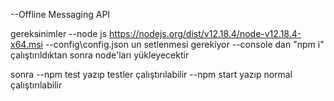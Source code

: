 --Offline Messaging API 

gereksinimler
--node js  https://nodejs.org/dist/v12.18.4/node-v12.18.4-x64.msi
--config\config.json un setlenmesi gerekiyor
--console dan "npm i"  çalıştırıldıktan sonra node'ları yükleyecektir

sonra 
--npm test yazıp testler çalıştırılabilir
--npm start yazıp normal çalıştırılabilir

